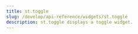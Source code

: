 ```yaml
---
title: st.toggle
slug: /develop/api-reference/widgets/st.toggle
description: st.toggle displays a toggle widget.
---
```


<Autofunction function="streamlit.toggle" />
